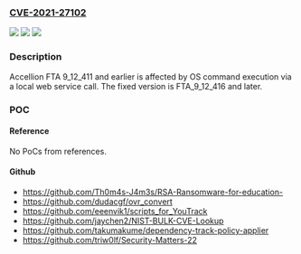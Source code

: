 ### [CVE-2021-27102](https://cve.mitre.org/cgi-bin/cvename.cgi?name=CVE-2021-27102)
![](https://img.shields.io/static/v1?label=Product&message=n%2Fa&color=blue)
![](https://img.shields.io/static/v1?label=Version&message=n%2Fa&color=blue)
![](https://img.shields.io/static/v1?label=Vulnerability&message=n%2Fa&color=brighgreen)

### Description

Accellion FTA 9_12_411 and earlier is affected by OS command execution via a local web service call. The fixed version is FTA_9_12_416 and later.

### POC

#### Reference
No PoCs from references.

#### Github
- https://github.com/Th0m4s-J4m3s/RSA-Ransomware-for-education-
- https://github.com/dudacgf/ovr_convert
- https://github.com/eeenvik1/scripts_for_YouTrack
- https://github.com/jaychen2/NIST-BULK-CVE-Lookup
- https://github.com/takumakume/dependency-track-policy-applier
- https://github.com/triw0lf/Security-Matters-22

